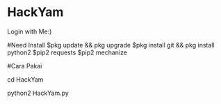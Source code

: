 # HackYam
Login with Me:)

#Need Install
$pkg update && pkg upgrade
$pkg install git && pkg install python2
$pip2 requests
$pip2 mechanize

#Cara Pakai

cd HackYam

python2 HackYam.py
